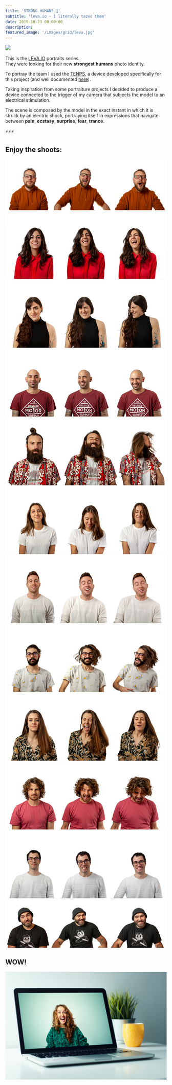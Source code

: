 ```yaml
---
title: 'STRONG HUMANS 💪'
subtitle: 'leva.io - I literally tazed them'
date: 2019-10-23 00:00:00
description:
featured_image: '/images/grid/leva.jpg'
---
```


![](/images/leva/gif.gif)

This is the [LEVA.IO](https://www.leva.io) portraits series.<br>
They were looking for their new **strongest humans** photo identity.

To portray the team I used the [TENPS](/blog/tenps), a device developed specifically for this project (and well documented [here](/blog/tenps)).

Taking inspiration from some portraiture projects I decided to produce a device connected to the trigger of my camera that subjects the model to an electrical stimulation.

The scene is composed by the model in the exact instant in which it is struck by an electric shock, portraying itself in expressions that navigate between **pain**, **ecstasy**, **surprise**, **fear**, **trance**.

⚡⚡⚡

## Enjoy the shoots:

<div class="gallery" data-columns="1">
	<img src="/images/leva/1.jpg">
  <img src="/images/leva/2.jpg">
  <img src="/images/leva/3.jpg">
  <img src="/images/leva/4.jpg">
  <img src="/images/leva/5.jpg">
  <img src="/images/leva/6.jpg">
  <img src="/images/leva/7.jpg">
  <img src="/images/leva/8.jpg">
  <img src="/images/leva/9.jpg">
  <img src="/images/leva/10.jpg">
  <img src="/images/leva/11.jpg">
  <img src="/images/leva/12.jpg">
</div>

## WOW!

![](/images/leva/giulia.jpg)
